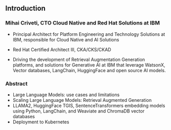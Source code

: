 Introduction
------------

### Mihai Criveti, CTO Cloud Native and Red Hat Solutions at IBM

- Principal Architect for Platform Engineering and Technology Solutions at IBM, responsible for Cloud Native and AI Solutions

- Red Hat Certified Architect III, CKA/CKS/CKAD

- Driving the development of Retrieval Augmentation Generation platforms, and solutions for Generative AI at IBM that leverage WatsonX, Vector databases, LangChain, HuggingFace and open source AI models.

### Abstract

- Large Language Models: use cases and limitations
- Scaling Large Language Models: Retrieval Augmented Generation
- LLAMA2, HuggingFace TGIS, SentenceTransformers embedding models using Python, LangChain, and Weaviate and ChromaDB vector databases
- Deployment to Kubernetes